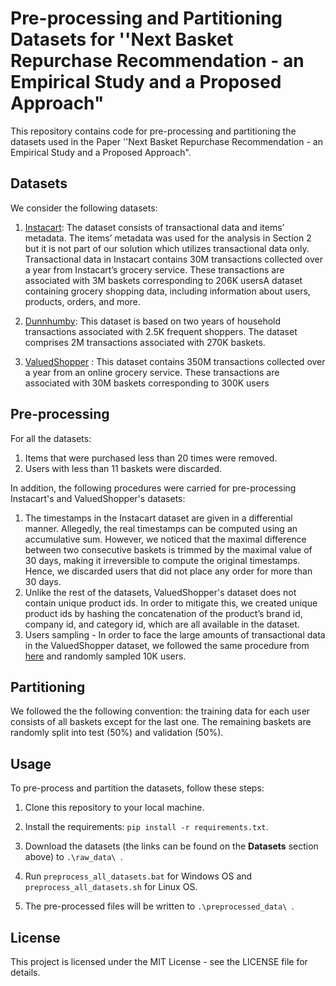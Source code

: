# Pre-processing and Partitioning Datasets for ''Next Basket Repurchase Recommendation - an Empirical Study and a Proposed Approach"

This repository contains code for pre-processing and partitioning the datasets used 
in the Paper ''Next Basket Repurchase Recommendation - an Empirical Study and a Proposed Approach".


## Datasets
We consider the following datasets:

1. [Instacart](https://www.kaggle.com/c/instacart-market-basket-analysis/data):  The dataset consists of transactional data and items’ metadata. The items’ metadata was used for the
analysis in Section 2 but it is not part of our solution which utilizes transactional data only. Transactional data
in Instacart contains 30M transactions collected over a year from Instacart’s grocery service. These transactions
are associated with 3M baskets corresponding to 206K usersA dataset containing grocery shopping data, including information about users, products, orders, and more.

2. [Dunnhumby](https://www.dunnhumby.com/source-files/): This dataset is based on two years of household transactions associated with 2.5K frequent shoppers. The dataset comprises 2M transactions associated with 270K baskets.

3. [ValuedShopper](https://www.kaggle.com/competitions/acquire-valued-shoppers-challenge/data) : This dataset contains 350M transactions collected over a year from an online grocery
service. These transactions are associated with 30M baskets corresponding to 300K users

## Pre-processing

For all the datasets:
1. Items that were purchased less than 20 times were removed.
2. Users with less than 11 baskets were discarded.

In addition, the following procedures were carried for pre-processing Instacart's and ValuedShopper's datasets:
1. The timestamps in the Instacart dataset are given in a differential manner. Allegedly, the real timestamps can be computed using an
accumulative sum. However, we noticed that the maximal difference between two consecutive baskets is trimmed by
the maximal value of 30 days, making it irreversible to compute the original timestamps. Hence, we discarded users that did not place any order for more than 30 days.
2.  Unlike the rest of the datasets, ValuedShopper's dataset does not contain unique product ids. In order to mitigate this, we created unique product ids by hashing the concatenation of the
product’s brand id, company id, and category id, which are all available in the dataset.
3.  Users sampling - In order to face the large amounts of transactional data in the ValuedShopper dataset, we followed the same procedure from [here](https://dl.acm.org/doi/10.1145/3397271.3401066) and randomly sampled 10K users. 

## Partitioning
We followed the the following convention: the training data for each user consists of all baskets except for the last one. 
The remaining baskets are randomly split into test (50%) and validation (50%).

## Usage
To pre-process and partition the datasets, follow these steps:
1. Clone this repository to your local machine.


2. Install the requirements: ```pip install -r requirements.txt```.


3. Download the datasets (the links can be found on the **Datasets** section above) to  ```.\raw_data\ ```.


4. Run ```preprocess_all_datasets.bat``` for Windows OS and ```preprocess_all_datasets.sh``` for Linux OS.


5. The pre-processed files will be written to  ```.\preprocessed_data\ ```.


## License
This project is licensed under the MIT License - see the LICENSE file for details.



